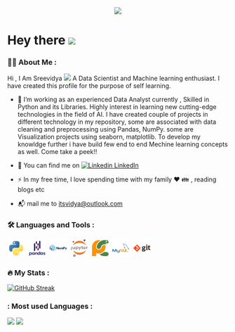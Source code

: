 <div id="header" align="center">
  <img 
       src= "https://media.giphy.com/media/rIoxLYIJBnkcWLafTE/giphy.gif" width ="100"/>
  </div> 

<h1>
  Hey there
  <img src="https://media.giphy.com/media/hvRJCLFzcasrR4ia7z/giphy.gif" width="30px"/>
</h1>

### :woman_technologist: About Me :

Hi , I Am Sreevidya
<img src="https://media.giphy.com/media/WUlplcMpOCEmTGBtBW/giphy.gif" width="30"> A Data Scientist and Machine learning enthusiast. 
I have created this profile for the  purpose of self learning.
- :telescope: I’m working as an experienced Data Analyst currently , Skilled in Python and its Libraries. 
Highly interest in learning new cutting-edge technologies in the field of AI. I have created couple of  projects in different technology in my repository, some are associated with data cleaning and preprocessing using Pandas, NumPy. some are Visualization projects using seaborn, matplotlib. To develop my knowldge further i have build few  end to end  Mechine learning concepts as well. Come take  a peek!!

 - :eyes: You can find me on [![Linkedin](https://i.stack.imgur.com/gVE0j.png) LinkedIn](www.linkedin.com/in/srya-s-936580b2)
&nbsp;

- :zap: In my free time, I love spending time with my family :heart: :family: , reading blogs etc
- :mailbox_with_mail: mail me to itsvidya@outlook.com


### :hammer_and_wrench: Languages and Tools :

<div>
  <img src="https://github.com/devicons/devicon/blob/master/icons/python/python-original.svg" title="python" alt="python" width="40" height="40"/>&nbsp;
  <img src="https://github.com/devicons/devicon/blob/master/icons/pandas/pandas-original-wordmark.svg" title="Pandas" alt="Pandas" width="40" height="40"/>&nbsp;
  <img src="https://github.com/devicons/devicon/blob/master/icons/numpy/numpy-original-wordmark.svg" title="numpy" alt="numpy" width="40" height="40"/>&nbsp;
  <img src="https://github.com/devicons/devicon/blob/master/icons/jupyter/jupyter-original-wordmark.svg" title="jupyter" alt="jupyter" width="40" height="40"/>&nbsp;
  <img src="https://github.com/devicons/devicon/blob/master/icons/pycharm/pycharm-original.svg" title="pycharm" alt="pycharm " width="40" height="40"/>&nbsp;
  <img src="https://github.com/devicons/devicon/blob/master/icons/mysql/mysql-original-wordmark.svg" title="MySQL"  alt="MySQL" width="40" height="40"/>&nbsp;
  <img src="https://github.com/devicons/devicon/blob/master/icons/git/git-original-wordmark.svg" title="Git" **alt="Git" width="40" height="40"/>
  
  </div>
  
### :fire: My Stats :

[![GitHub Streak](http://github-readme-streak-stats.herokuapp.com?user=vi2007a&theme=dark&background=000000)](https://git.io/streak-stats)

### : Most used Languages :

<img src="https://github-readme-stats.vercel.app/api/top-langs?username=vi2007a&layout=compact"/>








<img height="180em" src="https://github-readme-stats.vercel.app/api?username=vi2007a&show_icons=true&hide_border=true&&count_private=true&include_all_commits=true" />
